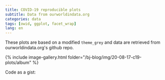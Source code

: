 ```yaml
---
title: COVID-19 reproducible plots
subtitle: Data from ourworldindata.org
categories: data
tags: [owid, ggplot, facet_wrap]
lang: en
---
```


These plots are based on a modified `theme_grey` and data are retrieved from ourworldindata.org's github repo. 

{% include image-gallery.html folder="/bj-blog/img/20-08-17-c19-plots/album" %}

Code as a gist:
<script src="https://gist.github.com/ZGFabian/e61c8d3af0eb1fc46e4d71e579747e51.js"></script>